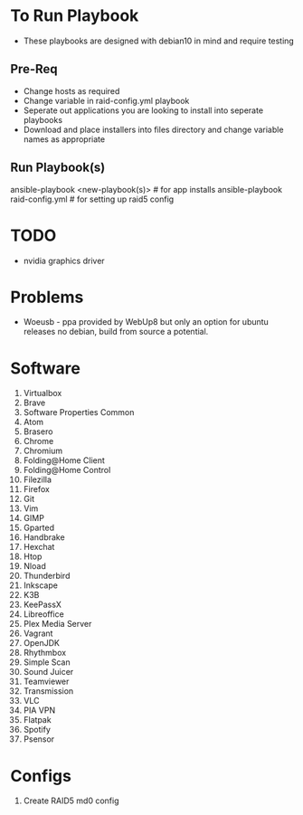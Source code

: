 # To Run Playbook
* These playbooks are designed with debian10 in mind and require testing

## Pre-Req
* Change hosts as required
* Change variable in raid-config.yml playbook
* Seperate out applications you are looking to install into seperate playbooks
* Download and place installers into files directory and change variable names as appropriate
## Run Playbook(s)
ansible-playbook <new-playbook(s)> # for app installs
ansible-playbook raid-config.yml # for setting up raid5 config

# TODO
* nvidia graphics driver

# Problems
* Woeusb - ppa provided by WebUp8 but only an option for ubuntu releases no debian, build from source a potential.


# Software
1. Virtualbox
2. Brave
3. Software Properties Common
4. Atom
5. Brasero
6. Chrome
7. Chromium
8. Folding@Home Client
9. Folding@Home Control
10. Filezilla
11. Firefox
12. Git
13. Vim
14. GIMP
15. Gparted
16. Handbrake
17. Hexchat
18. Htop
19. Nload
20. Thunderbird
21. Inkscape
22. K3B
23. KeePassX
24. Libreoffice
25. Plex Media Server
26. Vagrant
27. OpenJDK
28. Rhythmbox
29. Simple Scan
30. Sound Juicer
31. Teamviewer
32. Transmission
33. VLC
34. PIA VPN
35. Flatpak
36. Spotify
37. Psensor

# Configs
1. Create RAID5 md0 config
